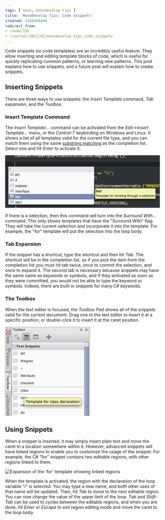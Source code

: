 ```yaml
---
tags: [ mono, monodevelop tips ]
title: 'MonoDevelop Tips: Code Snippets'
created: 1298480400
redirect_from:
- /node/195
- /journal/2011/02/monodevelop_tips_code_snippets
---
```

Code snippets (or code templates) are an incredibly useful feature. They allow
inserting and editing template blocks of code, which is useful for quickly
replicating common patterns, or learning new patterns. This post explains how to
use snippets, and a future post will explain how to create snippets.<!--break-->

## Inserting Snippets

There are three ways to use snippets: the _Insert Template_ command, _Tab
expansion_, and the _Toolbox_.

### Insert Template Command

The *Insert Template...* command can be activated from the _Edit->Insert
Template..._ menu, or the *Control-T* keybinding on Windows and Linux. It shows
a list of all templates valid for the current file type, and you can match them
using the same [substring
matching](/journal/2011/02/07/completion_list_filtering) as the completion list.
Select one and hit *Enter* to activate it.

![The Insert Template list](/files/images/md-tips/template-insert.png)

If there is a selection, then this command will turn into the *Surround With...*
command. This only shows templates that have the "Surround With" flag. They will
take the current selection and incorporate it into the template. For example,
the "for" template will put the selection into the loop body.

### Tab Expansion

If the snippet has a shortcut, type the shortcut and then hit *Tab*. The
shortcut will be in the completion list, so if you pick the item from the
completion list you must hit tab twice, once to commit the selection, and once
to expand it. The second tab is necessary because snippets may have the same
name as keywords or symbols, and if they activated as soon as they were
committed, you would not be able to type the keyword or symbols. Indeed, there
are built-in snippets for many C# keywords.

### The Toolbox

When the text editor is focused, the *Toolbox Pad* shows all of the snippets
valid for the current document. Drag one to the text editor to insert it at a
specific position, or double-click it to insert it at the caret position.

![Code Snippets in the Toolbox](/files/images/md-tips/template-toolbox.png)

## Using Snippets

When a snippet is inserted, it may simply insert plain text and move the caret
to a location somewhere within it. However, advanced snippets will have linked
regions to enable you to customize the usage of the snippet. For example, the C#
"for" snippet contains two editable regions, with other regions linked to them.

![Expansion of the 'for' template showing linked
regions](/files/images/md-tips/template-for-regions.png)

When the template is activated, the region with the declaration of the loop
variable "i" is selected. You may type a new name, and both other uses of that
name will be updated. Then, hit _Tab_ to move to the next editable region. You
can now change the value of the upper limit of the loop. _Tab_ and _Shift-Tab_
can be used to cycles between the editable regions, and when you are done, hit
_Enter_ or _Escape_ to exit region editing mode and move the caret to the loop
body.
